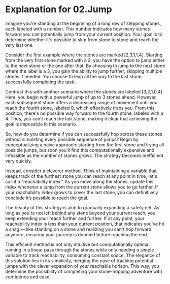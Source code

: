 # Explanation for 02.Jump

Imagine you're standing at the beginning of a long row of stepping stones, each labeled with a number. This number indicates how many stones forward you can potentially jump from your current position. Your goal is to determine whether it's possible to skip from stone to stone and reach the very last one.

Consider the first example where the stones are marked [2,3,1,1,4]. Starting from the very first stone marked with a 2, you have the option to jump either to the next stone or the one after that. By choosing to jump to the next stone where the label is a 3, you gain the ability to jump further, skipping multiple stones if needed. You choose to leap all the way to the last stone, successfully completing the task.

Contrast this with another scenario where the stones are labeled [3,2,1,0,4]. Here, you begin with a powerful jump of up to 3 stones ahead. However, each subsequent stone offers a decreasing range of movement until you reach the fourth stone, labeled 0, which effectively traps you. From this position, there's no possible way forward to the fourth stone, labeled with a 4. Thus, you can't reach the last stone, making it clear that achieving the goal is impossible in this scenario.

So, how do you determine if you can successfully hop across these stones without simulating every possible sequence of jumps? Begin by conceptualizing a naive approach: starting from the first stone and trying all possible jumps, but soon you'll find this computationally expensive and infeasible as the number of stones grows. The strategy becomes inefficient very quickly.

Instead, consider a cleverer method. Think of maintaining a variable that keeps track of the furthest stone you can reach at any point in time, let's call it a "reachability index." As you move along the stones, update this index whenever a jump from the current stone allows you to go farther. If your reachability index grows to cover the last stone, you can definitively conclude it’s possible to reach the goal.

The beauty of this strategy is akin to gradually expanding a safety net. As long as you're not left behind any stone beyond your current reach, you keep extending your reach further and further. If at any point, your reachability index is less than your current position, that indicates you've hit a snag — like standing on a stone and realizing you can't hop forward anymore, ensuring your journey is doomed before reaching the end.

This efficient method is not only intuitive but computationally optimal, running in a linear pass through the stones while only needing a simple variable to track reachability, consuming constant space. The elegance of this solution lies in its simplicity, merging the ease of tracking potential jumps with the clever expansion of your reachable horizon. This way, you determine the possibility of completing your stone-hopping adventure with confidence and ease.